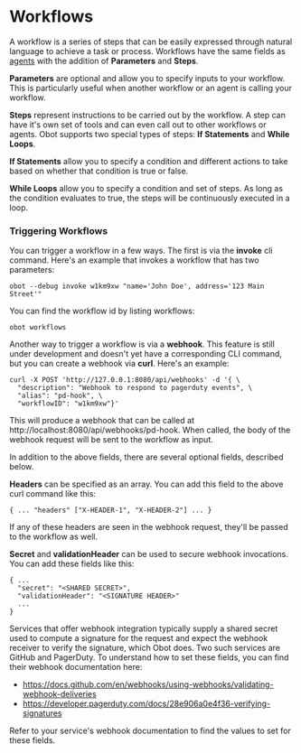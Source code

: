 # Workflows

A workflow is a series of steps that can be easily expressed through natural language to achieve a task or process. Workflows have the same fields as [agents](agents) with the addition of **Parameters** and **Steps**.

**Parameters** are optional and allow you to specify inputs to your workflow. This is particularly useful when another workflow or an agent is calling your workflow.

**Steps** represent instructions to be carried out by the workflow. A step can have it's own set of tools and can even call out to other workflows or agents. Obot supports two special types of steps: **If Statements** and **While Loops**.

**If Statements** allow you to specify a condition and different actions to take based on whether that condition is true or false.

**While Loops** allow you to specify a condition and set of steps. As long as the condition evaluates to true, the steps will be continuously executed in a loop. 

### Triggering Workflows

You can trigger a workflow in a few ways. The first is via the **invoke** cli command. Here's an example that invokes a workflow that has two parameters:
```
obot --debug invoke w1km9xw "name='John Doe', address='123 Main Street'"
```
You can find the workflow id by listing workflows:
```
obot workflows
```

Another way to trigger a workflow is via a **webhook**. This feature is still under development and doesn't yet have a corresponding CLI command, but you can create a webhook via **curl**. Here's an example:
```
curl -X POST 'http://127.0.0.1:8080/api/webhooks' -d '{ \
  "description": "Webhook to respond to pagerduty events", \
  "alias": "pd-hook", \
  "workflowID": "w1km9xw"}'
```
This will produce a webhook that can be called at http://localhost:8080/api/webhooks/pd-hook. When called, the body of the webhook request will be sent to the workflow as input.

In addition to the above fields, there are several optional fields, described below.

**Headers** can be specified as an array. You can add this field to the above curl command like this:
```
{ ... "headers" ["X-HEADER-1", "X-HEADER-2"] ... }
```
If any of these headers are seen in the webhook request, they'll be passed to the workflow as well.

**Secret** and **validationHeader** can be used to secure webhook invocations. You can add these fields like this:
```
{ ...
  "secret": "<SHARED SECRET>",
  "validationHeader": "<SIGNATURE HEADER>"
  ...
}
```

Services that offer webhook integration typically supply a shared secret used to compute a signature for the request and expect the webhook receiver to verify the signature, which Obot does.
Two such services are GitHub and PagerDuty. To understand how to set these fields, you can find their webhook documentation here:

- https://docs.github.com/en/webhooks/using-webhooks/validating-webhook-deliveries
- https://developer.pagerduty.com/docs/28e906a0e4f36-verifying-signatures

Refer to your service's webhook documentation to find the values to set for these fields.
